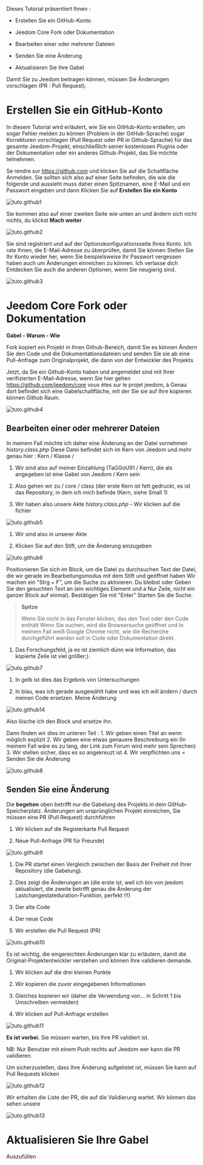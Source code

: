 Dieses Tutorial präsentiert Ihnen :

-   Erstellen Sie ein GitHub-Konto

-   Jeedom Core Fork oder Dokumentation

-   Bearbeiten einer oder mehrerer Dateien

-   Senden Sie eine Änderung

-   Aktualisieren Sie Ihre Gabel

Damit Sie zu Jeedom beitragen können, müssen Sie
Änderungen vorschlagen (PR : Pull Request).

Erstellen Sie ein GitHub-Konto 
===========================

In diesem Tutorial wird erläutert, wie Sie ein GitHub-Konto erstellen,
um sogar Fehler melden zu können (Problem in der GitHub-Sprache)
sogar Korrekturen vorschlagen (Pull Request oder PR in Github-Sprache)
für das gesamte Jeedom-Projekt, einschließlich seiner kostenlosen Plugins oder der
Dokumentation oder ein anderes Github-Projekt, das Sie
möchte teilnehmen.

Se rendre sur <https://github.com> und klicken Sie auf die Schaltfläche Anmelden.
Sie sollten sich also auf einer Seite befinden, die wie die folgende und aussieht
muss daher einen Spitznamen, eine E-Mail und ein Passwort eingeben und dann
Klicken Sie auf **Erstellen Sie ein Konto**

![tuto.github1](images/tuto.github1.png)

Sie kommen also auf einer zweiten Seite wie unten an und ändern sich nicht
nichts, du klickst **Mach weiter**

![tuto.github2](images/tuto.github2.png)

Sie sind registriert und auf der Optionskonfigurationsseite Ihres
Konto. Ich rate Ihnen, die E-Mail-Adresse zu überprüfen, damit Sie können
Stellen Sie Ihr Konto wieder her, wenn Sie beispielsweise Ihr Passwort vergessen haben
auch um Änderungen einreichen zu können. Ich verlasse dich
Entdecken Sie auch die anderen Optionen, wenn Sie neugierig sind.

![tuto.github3](images/tuto.github3.png)

Jeedom Core Fork oder Dokumentation 
==========================================

**Gabel - Warum - Wie**

Fork kopiert ein Projekt in Ihren Github-Bereich, damit Sie es können
Ändern Sie den Code und die Dokumentationsdateien und senden Sie sie ab
eine Pull-Anfrage zum Originalprojekt, die dann von der
Entwickler des Projekts

Jetzt, da Sie ein Github-Konto haben und angemeldet sind
mit Ihrer verifizierten E-Mail-Adresse, wenn Sie hier gehen
<https://github.com/jeedom/core> vous êtes sur le projet jeedom, à
Genau dort befindet sich eine Gabelschaltfläche, mit der Sie sie auf Ihre kopieren können
Github Raum.

![tuto.github4](images/tuto.github4.png)

Bearbeiten einer oder mehrerer Dateien 
---------------------------------------

In meinem Fall möchte ich daher eine Änderung an der Datei vornehmen
*history.class.php* Diese Datei befindet sich im Kern von Jeedom und mehr
genau hier : Kern / Klasse /

1. Wir sind also auf meiner Einzahlung (TaGGoU91 / Kern), die als angegeben ist
    eine Gabel von Jeedom / Kern sein

2. Also gehen wir zu / core / class (der erste Kern ist fett gedruckt, es ist
    das Repository, in dem ich mich befinde (Kern, siehe Small 1)

3. Wir haben also unsere Akte *history.class.php* - Wir klicken auf die
    fichier

![tuto.github5](images/tuto.github5.png)

1. Wir sind also in unserer Akte

2. Klicken Sie auf den Stift, um die Änderung einzugeben

![tuto.github6](images/tuto.github6.png)

Positionieren Sie sich im Block, um die Datei zu durchsuchen
Text der Datei, die wir gerade im Bearbeitungsmodus mit dem Stift und geöffnet haben
Wir machen ein "Strg + F", um die Suche zu aktivieren. Du bleibst oder
Geben Sie den gesuchten Text an (ein wichtiges Element und a
Nur Zeile, nicht ein ganzer Block auf einmal). Bestätigen Sie mit "Enter"
Starten Sie die Suche.

> **Spitze**
>
> Wenn Sie nicht in das Fenster klicken, das den Text oder den Code enthält
> Wenn Sie suchen, wird die Browsersuche geöffnet und
> In meinem Fall weiß Google Chrome nicht, wie die Recherche durchgeführt werden soll
> in Code oder Dokumentation direkt.

1. Das Forschungsfeld, ja es ist ziemlich dünn wie Information, das
    kopierte Zeile ist viel größer;).

![tuto.github7](images/tuto.github7.png)

1. In gelb ist dies das Ergebnis von Untersuchungen

2. In blau, was ich gerade ausgewählt habe und was ich will
    ändern / durch meinen Code ersetzen. Meine Änderung

![tuto.github14](images/tuto.github14.png)

Also lösche ich den Block und ersetze ihn.

Dann finden wir dies im unteren Teil : 1. Wir geben einen Titel an
wenn möglich explizit 2. Wir geben eine etwas genauere Beschreibung ein
(In meinem Fall wäre es zu lang, der Link zum Forum wird mehr sein
Sprechen) 3. Wir stellen sicher, dass es so angekreuzt ist 4. Wir verpflichten uns =
Senden Sie die Änderung

![tuto.github8](images/tuto.github8.png)

Senden Sie eine Änderung 
--------------------------

Die **begehen** oben betrifft nur die Gabelung des Projekts in
dein GitHub-Speicherplatz. Änderungen am ursprünglichen Projekt einreichen,
Sie müssen eine PR (Pull Request) durchführen

1. Wir klicken auf die Registerkarte Pull Request

2. Neue Pull-Anfrage (PR für Freunde)

![tuto.github9](images/tuto.github9.png)

1. Die PR startet einen Vergleich zwischen der Basis der Freiheit mit Ihrer
    Repository (die Gabelung).

2. Dies zeigt die Änderungen an (die erste ist, weil ich
    bin von jeedom aktualisiert, die zweite betrifft genau die
    Änderung der Lastchangestateduration-Funktion, perfekt !!!)

3. Der alte Code

4. Der neue Code

5. Wir erstellen die Pull Request (PR)

![tuto.github10](images/tuto.github10.png)

Es ist wichtig, die eingereichten Änderungen klar zu erläutern, damit die
Original-Projektentwickler verstehen und können Ihre validieren
demande.

1. Wir klicken auf die drei kleinen Punkte

2. Wir kopieren die zuvor eingegebenen Informationen

3. Gleiches kopieren wir (daher die Verwendung von… in Schritt 1 bis
    Umschreiben vermeiden)

4. Wir klicken auf Pull-Anfrage erstellen

![tuto.github11](images/tuto.github11.png)

**Es ist vorbei.** Sie müssen warten, bis Ihre PR validiert ist.

NB: Nur Benutzer mit einem Push rechts auf Jeedom wer
kann die PR validieren.

Um sicherzustellen, dass Ihre Änderung aufgelistet ist, müssen Sie
kann auf Pull Requests klicken

![tuto.github12](images/tuto.github12.png)

Wir erhalten die Liste der PR, die auf die Validierung wartet. Wir können das sehen
unsere

![tuto.github13](images/tuto.github13.png)

Aktualisieren Sie Ihre Gabel 
============================

Auszufüllen

